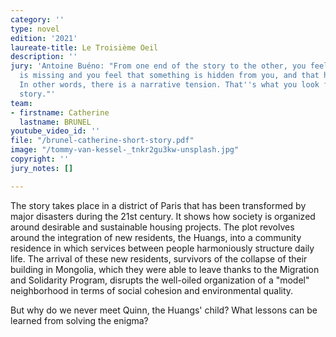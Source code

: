 ```yaml
---
category: ''
type: novel
edition: '2021'
laureate-title: Le Troisième Oeil
description: ''
jury: 'Antoine Buéno: "From one end of the story to the other, you feel that something
  is missing and you feel that something is hidden from you, and that holds your attention.
  In other words, there is a narrative tension. That''s what you look for in a short
  story."'
team:
- firstname: Catherine
  lastname: BRUNEL
youtube_video_id: ''
file: "/brunel-catherine-short-story.pdf"
image: "/tommy-van-kessel-_tnkr2gu3kw-unsplash.jpg"
copyright: ''
jury_notes: []

---
```

The story takes place in a district of Paris that has been transformed by major disasters during the 21st century. It shows how society is organized around desirable and sustainable housing projects. The plot revolves around the integration of new residents, the Huangs, into a community residence in which services between people harmoniously structure daily life. The arrival of these new residents, survivors of the collapse of their building in Mongolia, which they were able to leave thanks to the Migration and Solidarity Program, disrupts the well-oiled organization of a "model" neighborhood in terms of social cohesion and environmental quality. 

But why do we never meet Quinn, the Huangs' child? What lessons can be learned from solving the enigma?